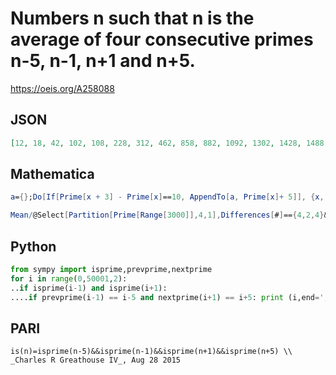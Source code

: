 # Numbers n such that n is the average of four consecutive primes n\-5, n\-1, n\+1 and n\+5\.
https://oeis.org/A258088
## JSON
```JSON
[12, 18, 42, 102, 108, 228, 312, 462, 858, 882, 1092, 1302, 1428, 1488, 1872, 1998, 2688, 3462, 4518, 4788, 5232, 5652, 6828, 7878, 8292, 10458, 13692, 13878, 15732, 16062, 16068, 16188, 17388, 19422, 19428, 20748, 21018, 21318, 22278, 23058]
```
## Mathematica
```Mathematica
a={};Do[If[Prime[x + 3] - Prime[x]==10, AppendTo[a, Prime[x]+ 5]], {x, 1, 4000}]; a (* _Vincenzo Librandi_, Jul 18 2015 *)
```
```Mathematica
Mean/@Select[Partition[Prime[Range[3000]],4,1],Differences[#]=={4,2,4}&] (* _Harvey P. Dale_, Sep 18 2018 *)
```
## Python
```Python
from sympy import isprime,prevprime,nextprime
for i in range(0,50001,2):
..if isprime(i-1) and isprime(i+1):
....if prevprime(i-1) == i-5 and nextprime(i+1) == i+5: print (i,end=', ')
```
## PARI
```PARI
is(n)=isprime(n-5)&&isprime(n-1)&&isprime(n+1)&&isprime(n+5) \\ _Charles R Greathouse IV_, Aug 28 2015
```
